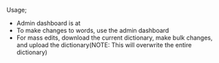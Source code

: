 Usage;
- Admin dashboard is at 
- To make changes to words, use the admin dashboard
- For mass edits, download the current dictionary, make bulk changes, and upload the dictionary(NOTE: This will overwrite the entire dictionary)
